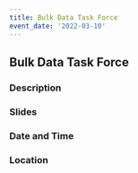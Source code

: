```yaml
---
title: Bulk Data Task Force
event_date: '2022-03-10'
---
```


## Bulk Data Task Force

### Description
 

### Slides


### Date and Time


### Location


